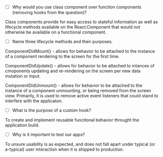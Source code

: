- [ ] Why would you use class component over function components (removing hooks from the question)?

Class components provide for easy access to stateful information as well as lifecycle methods available on the React.Component that would not otherwise be available on a functional component. 

- [ ] Name three lifecycle methods and their purposes.

ComponentDidMount() - allows for behavior to be attached to the instance of a component rendering to the screen for the first time. 

ComponentDidUpdate() - allows for behavior to be attached to intances of cmoponents updating and re-rendering on the screen per new data mutation or input.

ComponentDidUnmount() - allows for behavior to be attached to the instance of a component unmounting, or being removed from the screen view. Primarily, it is used to remove active event listeners that could stand to interfere with the applicaton. 

- [ ] What is the purpose of a custom hook?

To create and implement reusable funcitonal behavior throught the application build. 

- [ ] Why is it important to test our apps?

To unsure usability is as expected, and does not fall apart under typical (or a-typical) user interaction when it is shipped to production. 
